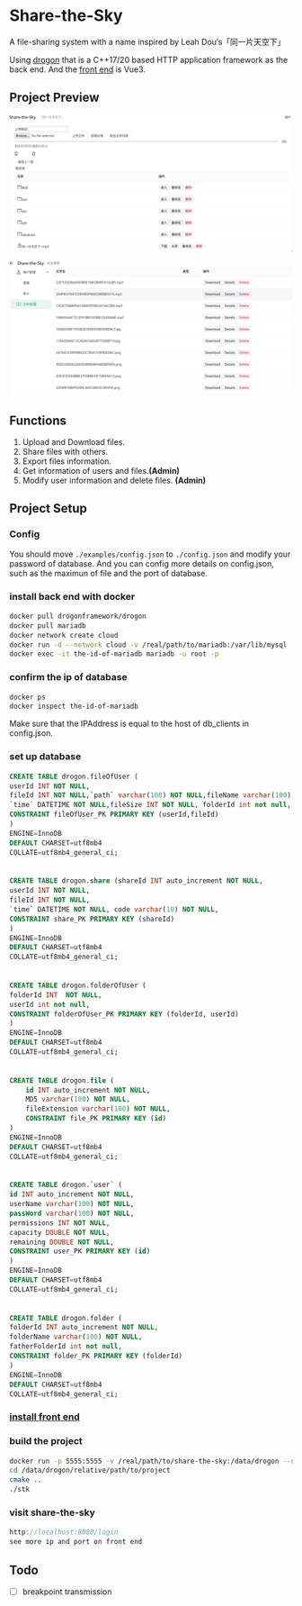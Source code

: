 # Share-the-Sky
A file-sharing system with a name inspired by Leah Dou‘s「同一片天空下」

Using [drogon](https://github.com/drogonframework/drogon) that is a C++17/20 based HTTP application framework as the back end. And the [front end](https://github.com/wang29a/Share-the-Sky-frontend) is Vue3.

## Project Preview
![Home](./examples/home.png)

![Background Management](./examples/Background%20management.png)

## Functions
1. Upload and Download files.
2. Share files with others.
3. Export files information.
4. Get information of users and files.**(Admin)**
5. Modify user information and delete files. **(Admin)**

## Project Setup
### Config
You should move `./examples/config.json` to `./config.json` and modify your password of database.
And you can config more details on config.json, such as the maximun of file and the port of database.
   
### install back end with docker
```sh
docker pull drogonframework/drogon
docker pull mariadb
docker network create cloud
docker run -d --network cloud -v /real/path/to/mariadb:/var/lib/mysql  -e MYSQL_ROOT_PASSWORD=your-password -it -p 3306:3306 mariadb:latest
docker exec -it the-id-of-mariadb mariadb -u root -p
```
### confirm the ip of database
```sh
docker ps
docker inspect the-id-of-mariadb
```
Make sure that the IPAddress is equal to the host of db_clients in config.json.
### set up database
```sql
CREATE TABLE drogon.fileOfUser (
userId INT NOT NULL,
fileId INT NOT NULL,`path` varchar(100) NOT NULL,fileName varchar(100) NOT NULL,
`time` DATETIME NOT NULL,fileSize INT NOT NULL, folderId int not null,
CONSTRAINT fileOfUser_PK PRIMARY KEY (userId,fileId)
)
ENGINE=InnoDB
DEFAULT CHARSET=utf8mb4
COLLATE=utf8mb4_general_ci;


CREATE TABLE drogon.share (shareId INT auto_increment NOT NULL,
userId INT NOT NULL,
fileId INT NOT NULL,
`time` DATETIME NOT NULL, code varchar(10) NOT NULL,
CONSTRAINT share_PK PRIMARY KEY (shareId)
)
ENGINE=InnoDB
DEFAULT CHARSET=utf8mb4
COLLATE=utf8mb4_general_ci;


CREATE TABLE drogon.folderOfUser (
folderId INT  NOT NULL,
userId int not null,
CONSTRAINT folderOfUser_PK PRIMARY KEY (folderId, userId)
)
ENGINE=InnoDB
DEFAULT CHARSET=utf8mb4
COLLATE=utf8mb4_general_ci;


CREATE TABLE drogon.file (
    id INT auto_increment NOT NULL,
    MD5 varchar(100) NOT NULL,
    fileExtension varchar(100) NOT NULL,
    CONSTRAINT file_PK PRIMARY KEY (id)
)
ENGINE=InnoDB
DEFAULT CHARSET=utf8mb4
COLLATE=utf8mb4_general_ci;


CREATE TABLE drogon.`user` (
id INT auto_increment NOT NULL,
userName varchar(100) NOT NULL,
passWord varchar(100) NOT NULL,
permissions INT NOT NULL,
capacity DOUBLE NOT NULL,
remaining DOUBLE NOT NULL,
CONSTRAINT user_PK PRIMARY KEY (id)
)
ENGINE=InnoDB
DEFAULT CHARSET=utf8mb4
COLLATE=utf8mb4_general_ci;


CREATE TABLE drogon.folder (
folderId INT auto_increment NOT NULL,
folderName varchar(100) NOT NULL,
fatherFolderId int not null,
CONSTRAINT folder_PK PRIMARY KEY (folderId)
)
ENGINE=InnoDB
DEFAULT CHARSET=utf8mb4
COLLATE=utf8mb4_general_ci;
```
### [install front end](https://github.com/wang29a/Share-the-Sky-frontend)
### build the project 
```sh
docker run -p 5555:5555 -v /real/path/to/share-the-sky:/data/drogon --network cloud -it drogonframework/drogon
cd /data/drogon/relative/path/to/project
cmake ..
./stk
```
### visit share-the-sky
```js
http://localhost:8080/login
see more ip and port on front end
```
## Todo
- [ ] breakpoint transmission
   

